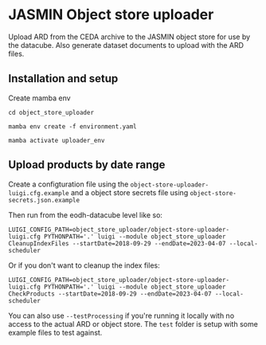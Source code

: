 # JASMIN Object store uploader

Upload ARD from the CEDA archive to the JASMIN object store for use by the datacube. Also generate dataset documents to upload with the ARD files.

## Installation and setup

Create mamba env

```
cd object_store_uploader

mamba env create -f environment.yaml

mamba activate uploader_env
```

## Upload products by date range

Create a configturation file using the `object-store-uploader-luigi.cfg.example` and a object store secrets file using `object-store-secrets.json.example`

Then run from the eodh-datacube level like so:

```
LUIGI_CONFIG_PATH=object_store_uploader/object-store-uploader-luigi.cfg PYTHONPATH='.' luigi --module object_store_uploader CleanupIndexFiles --startDate=2018-09-29 --endDate=2023-04-07 --local-scheduler
```

Or if you don't want to cleanup the index files:
```
LUIGI_CONFIG_PATH=object_store_uploader/object-store-uploader-luigi.cfg PYTHONPATH='.' luigi --module object_store_uploader CheckProducts --startDate=2018-09-29 --endDate=2023-04-07 --local-scheduler
```

You can also use `--testProcessing` if you're running it locally with no access to the actual ARD or object store. The `test` folder is setup with some example files to test against.